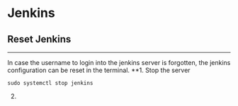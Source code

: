 # Jenkins

## Reset Jenkins
---
In case the username to login into the jenkins server is forgotten, the jenkins configuration can be reset in the terminal.
**1. Stop the server
```
sudo systemctl stop jenkins
```
2. 
